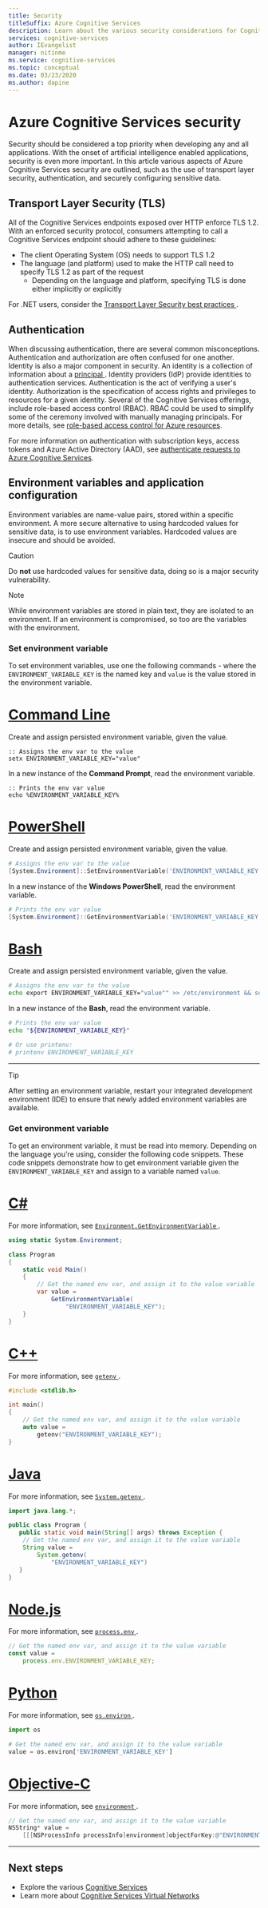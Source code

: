 ```yaml
---
title: Security
titleSuffix: Azure Cognitive Services
description: Learn about the various security considerations for Cognitive Services usage.
services: cognitive-services
author: IEvangelist
manager: nitinme
ms.service: cognitive-services
ms.topic: conceptual
ms.date: 03/23/2020
ms.author: dapine
---
```


# Azure Cognitive Services security

Security should be considered a top priority when developing any and all applications. With the onset of artificial intelligence enabled applications, security is even more important. In this article various aspects of Azure Cognitive Services security are outlined, such as the use of transport layer security, authentication, and securely configuring sensitive data.

## Transport Layer Security (TLS)

All of the Cognitive Services endpoints exposed over HTTP enforce TLS 1.2. With an enforced security protocol, consumers attempting to call a Cognitive Services endpoint should adhere to these guidelines:

* The client Operating System (OS) needs to support TLS 1.2
* The language (and platform) used to make the HTTP call need to specify TLS 1.2 as part of the request
  * Depending on the language and platform, specifying TLS is done either implicitly or explicitly

For .NET users, consider the <a href="https://docs.microsoft.com/dotnet/framework/network-programming/tls" target="_blank">Transport Layer Security best practices <span class="docon docon-navigate-external x-hidden-focus"></span></a>.

## Authentication

When discussing authentication, there are several common misconceptions. Authentication and authorization are often confused for one another. Identity is also a major component in security. An identity is a collection of information about a <a href="https://en.wikipedia.org/wiki/Principal_(computer_security)" target="_blank">principal <span class="docon docon-navigate-external x-hidden-focus"></span></a>. Identity providers (IdP) provide identities to authentication services. Authentication is the act of verifying a user's identity. Authorization is the specification of access rights and privileges to resources for a given identity. Several of the Cognitive Services offerings, include role-based access control (RBAC). RBAC could be used to simplify some of the ceremony involved with manually managing principals. For more details, see [role-based access control for Azure resources](../role-based-access-control/overview.md).

For more information on authentication with subscription keys, access tokens and Azure Active Directory (AAD), see <a href="https://docs.microsoft.com/azure/cognitive-services/authentication" target="_blank">authenticate requests to Azure Cognitive Services<span class="docon docon-navigate-external x-hidden-focus"></span></a>.

## Environment variables and application configuration

Environment variables are name-value pairs, stored within a specific environment. A more secure alternative to using hardcoded values for sensitive data, is to use environment variables. Hardcoded values are insecure and should be avoided.

> [!CAUTION]
> Do **not** use hardcoded values for sensitive data, doing so is a major security vulnerability.

> [!NOTE]
> While environment variables are stored in plain text, they are isolated to an environment. If an environment is compromised, so too are the variables with the environment.

### Set environment variable

To set environment variables, use one the following commands - where the `ENVIRONMENT_VARIABLE_KEY` is the named key and `value` is the value stored in the environment variable.

# [Command Line](#tab/command-line)

Create and assign persisted environment variable, given the value.

```CMD
:: Assigns the env var to the value
setx ENVIRONMENT_VARIABLE_KEY="value"
```

In a new instance of the **Command Prompt**, read the environment variable.

```CMD
:: Prints the env var value
echo %ENVIRONMENT_VARIABLE_KEY%
```

# [PowerShell](#tab/powershell)

Create and assign persisted environment variable, given the value.

```powershell
# Assigns the env var to the value
[System.Environment]::SetEnvironmentVariable('ENVIRONMENT_VARIABLE_KEY', 'value', 'User')
```

In a new instance of the **Windows PowerShell**, read the environment variable.

```powershell
# Prints the env var value
[System.Environment]::GetEnvironmentVariable('ENVIRONMENT_VARIABLE_KEY')
```

# [Bash](#tab/bash)

Create and assign persisted environment variable, given the value.

```Bash
# Assigns the env var to the value
echo export ENVIRONMENT_VARIABLE_KEY="value"" >> /etc/environment && source /etc/environment
```

In a new instance of the **Bash**, read the environment variable.

```Bash
# Prints the env var value
echo "${ENVIRONMENT_VARIABLE_KEY}"

# Or use printenv:
# printenv ENVIRONMENT_VARIABLE_KEY
```

---

> [!TIP]
> After setting an environment variable, restart your integrated development environment (IDE) to ensure that newly added environment variables are available.

### Get environment variable

To get an environment variable, it must be read into memory. Depending on the language you're using, consider the following code snippets. These code snippets demonstrate how to get environment variable given the `ENVIRONMENT_VARIABLE_KEY` and assign to a variable named `value`.

# [C#](#tab/csharp)

For more information, see <a href="https://docs.microsoft.com/dotnet/api/system.environment.getenvironmentvariable" target="_blank">`Environment.GetEnvironmentVariable` <span class="docon docon-navigate-external x-hidden-focus"></span></a>.

```csharp
using static System.Environment;

class Program
{
    static void Main()
    {
        // Get the named env var, and assign it to the value variable
        var value =
            GetEnvironmentVariable(
                "ENVIRONMENT_VARIABLE_KEY");
    }
}
```

# [C++](#tab/cpp)

For more information, see <a href="https://docs.microsoft.com/cpp/c-runtime-library/reference/getenv-wgetenv" target="_blank">`getenv` <span class="docon docon-navigate-external x-hidden-focus"></span></a>.

```cpp
#include <stdlib.h>

int main()
{
    // Get the named env var, and assign it to the value variable
    auto value =
        getenv("ENVIRONMENT_VARIABLE_KEY");
}
```

# [Java](#tab/java)

For more information, see <a href="https://docs.oracle.com/javase/7/docs/api/java/lang/System.html#getenv(java.lang.String)" target="_blank">`System.getenv` <span class="docon docon-navigate-external x-hidden-focus"></span></a>.

```java
import java.lang.*;

public class Program {
   public static void main(String[] args) throws Exception {
    // Get the named env var, and assign it to the value variable
    String value =
        System.getenv(
            "ENVIRONMENT_VARIABLE_KEY")
   }
}
```

# [Node.js](#tab/node-js)

For more information, see <a href="https://nodejs.org/api/process.html#process_process_env" target="_blank">`process.env` <span class="docon docon-navigate-external x-hidden-focus"></span></a>.

```javascript
// Get the named env var, and assign it to the value variable
const value =
    process.env.ENVIRONMENT_VARIABLE_KEY;
```

# [Python](#tab/python)

For more information, see <a href="https://docs.python.org/2/library/os.html#os.environ" target="_blank">`os.environ` <span class="docon docon-navigate-external x-hidden-focus"></span></a>.

```python
import os

# Get the named env var, and assign it to the value variable
value = os.environ['ENVIRONMENT_VARIABLE_KEY']
```

# [Objective-C](#tab/objective-c)

For more information, see <a href="https://developer.apple.com/documentation/foundation/nsprocessinfo/1417911-environment?language=objc" target="_blank">`environment` <span class="docon docon-navigate-external x-hidden-focus"></span></a>.

```objectivec
// Get the named env var, and assign it to the value variable
NSString* value =
    [[[NSProcessInfo processInfo]environment]objectForKey:@"ENVIRONMENT_VARIABLE_KEY"];
```

---

## Next steps

* Explore the various [Cognitive Services](welcome.md)
* Learn more about [Cognitive Services Virtual Networks](cognitive-services-virtual-networks.md)
